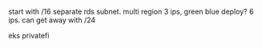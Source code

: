 start with /16
separate rds subnet. multi region 3 ips, green blue deploy? 6 ips. can get away with /24

eks privatefi 



